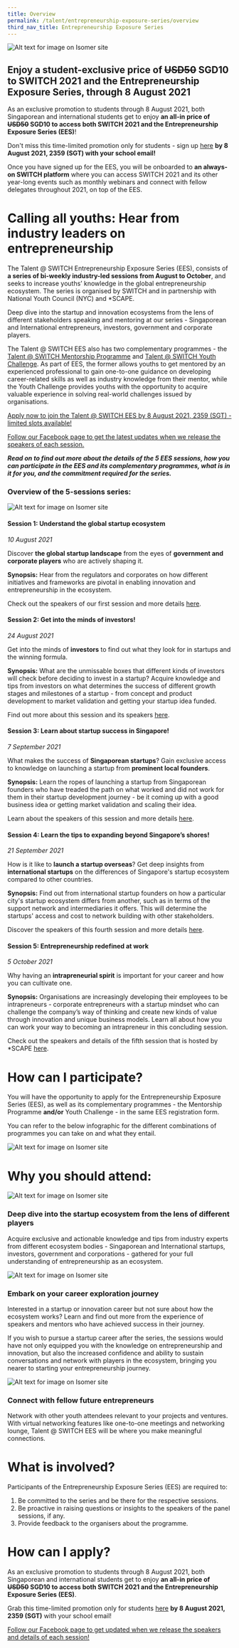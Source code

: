 ```yaml
---
title: Overview
permalink: /talent/entrepreneurship-exposure-series/overview
third_nav_title: Entrepreneurship Exposure Series
---
```

![Alt text for image on Isomer site](/images/ees_banner.png)
## Enjoy a student-exclusive price of ~~USD50~~ SGD10 to SWITCH 2021 and the Entrepreneurship Exposure Series, through 8 August 2021

As an exclusive promotion to students through 8 August 2021, both Singaporean and international students get to enjoy **an all-in price of ~~USD50~~ SGD10 to access both SWITCH 2021 and the Entrepreneurship Exposure Series (EES)**!

Don't miss this time-limited promotion only for students - sign up [here](https://bit.ly/EESapply) **by 8 August 2021, 2359 (SGT) with your school email!**

Once you have signed up for the EES, you will be onboarded to **an always-on SWITCH platform** where you can access SWITCH 2021 and its other year-long events such as monthly webinars and connect with fellow delegates throughout 2021, on top of the EES.
# Calling all youths: Hear from industry leaders on entrepreneurship

The Talent @ SWITCH Entrepreneurship Exposure Series (EES), consists of **a series of bi-weekly industry-led sessions from August to October**, and seeks to increase youths’ knowledge in the global entrepreneurship ecosystem. The series is organised by SWITCH and in partnership with National Youth Council (NYC) and *SCAPE.

Deep dive into the startup and innovation ecosystems from the lens of different stakeholders speaking and mentoring at our series - Singaporean and International entrepreneurs, investors, government and corporate players.

The Talent @ SWITCH EES also has two complementary programmes - the [Talent @ SWITCH Mentorship Programme](https://www.switchsg.org/talent/ees/mentorship-programme) and [Talent @ SWITCH Youth Challenge](https://www.switchsg.org/talent/ees/youth-challenge). As part of EES, the former allows youths to get mentored by an experienced professional to gain one-to-one guidance on developing career-related skills as well as industry knowledge from their mentor, while the Youth Challenge provides youths with the opportunity to acquire valuable experience in solving real-world challenges issued by organisations.

[Apply now to join the Talent @ SWITCH EES by 8 August 2021, 2359 (SGT) - limited slots available!](https://bit.ly/EESapply)

[Follow our Facebook page to get the latest updates when we release the speakers of each session.](https://www.facebook.com/SwitchSingapore/)

***Read on to find out more about the details of the 5  EES sessions, how you can participate in the EES and its complementary programmes, what is in it for you, and the commitment required for the series.***

### Overview of the 5-sessions series:
![Alt text for image on Isomer site](/images/ees%20schedule.png)
#### Session 1: Understand the global startup ecosystem
*10 August 2021*

Discover **the global startup landscape** from the eyes of **government and corporate players** who are actively shaping it.

**Synopsis:** Hear from the regulators and corporates on how different initiatives and frameworks are pivotal in enabling innovation and entrepreneurship in the ecosystem.

Check out the speakers of our first session and more details [here](https://www.switchsg.org/events/ees-session-1).

#### Session 2: Get into the minds of investors!
*24 August 2021*

Get into the minds of **investors** to find out what they look for in startups and the winning formula.

**Synopsis:** What are the unmissable boxes that different kinds of investors will check before deciding to invest in a startup? Acquire knowledge and tips from investors on what determines the success of different growth stages and milestones of a startup - from concept and product development to market validation and getting your startup idea funded.

Find out more about this session and its speakers [here](https://www.switchsg.org/events/ees-session-2).

#### Session 3: Learn about startup success in Singapore!
*7 September 2021*

What makes the success of  **Singaporean startups**? Gain exclusive access to knowledge on launching a startup from **prominent local founders**. 

**Synopsis:** Learn the ropes of launching a startup from Singaporean founders who have treaded the path on what worked and did not work for them in their startup development journey - be it coming up with a good business idea or getting market validation and scaling their idea.

Learn about the speakers of this session and more details [here](https://www.switchsg.org/events/ees-session-3).

#### Session 4: Learn the tips to expanding beyond Singapore’s shores!
*21 September 2021*

How is it like to **launch a startup overseas**? Get deep insights from **international startups** on the differences of Singapore's startup ecosystem compared to other countries. 

**Synopsis:** Find out from international startup founders on how a particular city's startup ecosystem differs from another, such as in terms of the support network and intermediaries it offers. This will determine the startups' access and cost to network building with other stakeholders.

Discover the speakers of this fourth session and more details [here](https://www.switchsg.org/events/ees-session-4).

#### Session 5: Entrepreneurship redefined at work
*5 October 2021*

Why having an **intrapreneurial spirit** is important for your career and how you can cultivate one.

**Synopsis:** Organisations are increasingly  developing their employees to be intrapreneurs - corporate entrepreneurs with a startup mindset who can challenge the company’s way of thinking and create new kinds of value through innovation and unique business models. Learn all about how you can work your way to becoming an intrapreneur in this concluding session.

Check out the speakers and details of the fifth session that is hosted by *SCAPE  [here](https://www.switchsg.org/events/ees-session-5).

# How can I participate?
You will have the opportunity to apply for the Entrepreneurship Exposure Series (EES), as well as its complementary programmes - the Mentorship Programme **and/or** Youth Challenge - in the same EES registration form. 

You can refer to the below infographic for the different combinations of programmes you can take on and what they entail.

![Alt text for image on Isomer site](/images/EES_participation.jpeg)
# Why you should attend:
![Alt text for image on Isomer site](/images/Others%202.jpg)
### Deep dive into the startup ecosystem from the lens of different players
Acquire exclusive and actionable knowledge and tips from industry experts from different ecosystem bodies - Singaporean and International startups, investors, government and corporations - gathered for your full understanding of entrepreneurship as an ecosystem.

![Alt text for image on Isomer site](/images/Others.jpg)
### Embark on your career exploration journey
Interested in a startup or innovation career but not sure about how the ecosystem works? Learn and find out more from the experience of speakers and mentors who have achieved success in their journey.

If you wish to pursue a startup career after the series, the sessions would have not only equipped you with the knowledge on entrepreneurship and innovation, but also the increased confidence and ability to sustain conversations and network with players in the ecosystem, bringing you nearer to starting your entrepreneurship journey.

![Alt text for image on Isomer site](/images/Youth4.jpg)
### Connect with fellow future entrepreneurs
Network with other youth attendees relevant to your projects and ventures. With virtual networking features like one-to-one meetings and networking lounge, Talent @ SWITCH EES will be where you make meaningful connections.

# What is involved?
Participants of the Entrepreneurship Exposure Series (EES) are required to:
1. Be committed to the series and be there for the respective sessions.
2. Be proactive in raising questions or insights to the speakers of the panel sessions, if any.
3. Provide feedback to the organisers about the programme.

# How can I apply?
As an exclusive promotion to students through 8 August 2021, both Singaporean and international students get to enjoy **an all-in price of ~~USD50~~ SGD10 to access both SWITCH 2021 and the Entrepreneurship Exposure Series (EES)**.

Grab this time-limited promotion only for students [here](https://bit.ly/EESapply) **by 8 August 2021, 2359 (SGT)** with your school email!

[Follow our Facebook page to get updated when we release the speakers and details of each session!](https://www.facebook.com/SwitchSingapore/)